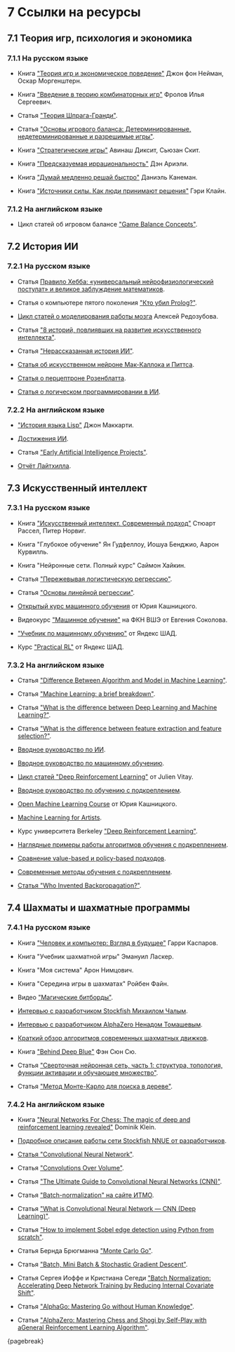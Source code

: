# 7 Ссылки на ресурсы

## 7.1 Теория игр, психология и экономика

### 7.1.1 На русском языке

* Книга ["Теория игр и экономическое поведение"](https://drive.google.com/file/d/1iN27YOs2lWsVnIrHdvDu87LNSSwNeMOd/view) Джон фон Нейман, Оскар Моргенштерн.

* Книга ["Введение в теорию комбинаторных игр"](https://de1lib.org/book/11724351/cfc9d6?id=11724351&secret=cfc9d6) Фролов Илья Сергеевич.

* Статья ["Теория Шпрага-Гранди"](https://e-maxx.ru/algo/sprague_grundy).

* Статья ["Основы игрового баланса: Детерминированные, недетерминированные и разрешимые игры"](https://vc.ru/education/9633-game-balance).

* Книга ["Стратегические игры"](https://www.ozon.ru/product/strategicheskie-igry-dostupnyy-uchebnik-po-teorii-igr-141590867/?sh=hHASgpX) Авинаш Диксит, Сьюзан Скит.

* Книга ["Предсказуемая иррациональность"](https://www.litres.ru/den-arieli/predskazuemaya-irracionalnost) Дэн Ариэли.

* Книга ["Думай медленно решай быстро"](https://www.litres.ru/daniel-kaneman/dumay-medlenno-reshay-bystro) Даниэль Канеман.

* Книга ["Источники силы. Как люди принимают решения"](https://www.litres.ru/geri-klayn/istochniki-sily-64696611/) Гэри Клайн.

### 7.1.2 На английском языке

* Цикл статей об игровом балансе ["Game Balance Concepts"](https://gamebalanceconcepts.wordpress.com/2010/07/07/level-1-intro-to-game-balance/).

## 7.2 История ИИ

### 7.2.1 На русском языке

* Статья [Правило Хебба: «универсальный нейрофизиологический постулат» и великое заблуждение математиков](https://habr.com/ru/articles/102305/).

* Статья о компьютере пятого поколения ["Кто убил Prolog?"](https://habr.com/ru/post/106224/).

* [Цикл статей о моделирования работы мозга](https://habr.com/ru/post/214109/) Алексей Редозубова.

* Статья ["8 историй, повлиявших на развитие искусственного интеллекта"](https://habr.com/ru/post/454064/).

* Статья ["Нерассказанная история ИИ"](https://habr.com/ru/post/454064/).

* [Статья об искусственном нейроне Мак-Каллока и Питтса](https://habr.com/ru/company/sberdevices/blog/525508/).

* [Статья о перцептроне Розенблатта](https://habr.com/ru/company/sberdevices/blog/529932/).

* [Статья о логическом программировании в ИИ](https://brickofknowledge.com/articles/logic-and-artificial-intelligence#header0).

### 7.2.2 На английском языке

* ["История языка Lisp"](http://www-formal.stanford.edu/jmc/history/lisp/lisp.html) Джон Маккарти.

* [Достижения ИИ](https://en.wikipedia.org/wiki/Progress_in_artificial_intelligence).

* Статья ["Early Artificial Intelligence Projects"](https://projects.csail.mit.edu/films/aifilms/AIFilms.html).

* [Отчёт Лайтхилла](http://www.chilton-computing.org.uk/inf/literature/reports/lighthill_report/contents.htm).

## 7.3 Искусственный интеллект

### 7.3.1 На русском языке

* Книга ["Искусственный интеллект. Современный подход"](http://www.rriai.org.ru) Стюарт Рассел, Питер Норвиг.

* Книга "Глубокое обучение" Ян Гудфеллоу, Иошуа Бенджио, Аарон Курвилль.

* Книга "Нейронные сети. Полный курс" Саймон Хайкин.

* Статья ["Пережевывая логистическую регрессию"](https://habr.com/ru/post/485872/).

* Статья ["Основы линейной регрессии"](https://habr.com/ru/articles/514818/).

* [Открытый курс машинного обучения](https://habr.com/ru/company/ods/blog/322626/) от Юрия Кашницкого.

* Видеокурс ["Машинное обучение"](https://github.com/esokolov/ml-course-hse) на ФКН ВШЭ от Евгения Соколова.

* ["Учебник по машинному обучению"](https://ml-handbook.ru) от Яндекс ШАД.

* Курс ["Practical RL"](https://github.com/yandexdataschool/Practical_RL) от Яндекс ШАД.

### 7.3.2 На английском языке

* Статья ["Difference Between Algorithm and Model in Machine Learning"](https://machinelearningmastery.com/difference-between-algorithm-and-model-in-machine-learning/).

* Статья ["Machine Learning: a brief breakdown"](https://quantdare.com/machine-learning-a-brief-breakdown/).

* Статья ["What is the difference between Deep Learning and Machine Learning?"](https://quantdare.com/what-is-the-difference-between-deep-learning-and-machine-learning/).

* Статья ["What is the difference between feature extraction and feature selection?"](https://quantdare.com/what-is-the-difference-between-feature-extraction-and-feature-selection/).

* [Вводное руководство по ИИ](https://www.javatpoint.com/artificial-intelligence-tutorial).

* [Вводное руководство по машинному обучению](https://www.javatpoint.com/machine-learning).

* [Цикл статей "Deep Reinforcement Learning"](https://julien-vitay.net/deeprl/Introduction.html#sec:introduction) от Julien Vitay.

* [Вводное руководство по обучению с подкреплением](https://www.javatpoint.com/reinforcement-learning).

* [Open Machine Learning Course](https://mlcourse.ai/book/index.html) от Юрия Кашницкого.

* [Machine Learning for Artists](https://ml4a.github.io/ml4a/).

* Курс университета Berkeley ["Deep Reinforcement Learning"](http://rail.eecs.berkeley.edu/deeprlcourse/).

* [Наглядные примеры работы алгоритмов обучения с подкреплением](https://rl-lab.com).

* [Сравнение value-based и policy-based подходов](https://stats.stackexchange.com/questions/407230/what-is-the-difference-between-policy-based-on-policy-value-based-off-policy).

* [Современные методы обучения с подкреплением](https://spinningup.openai.com/en/latest/spinningup/rl_intro2.html).

* [Статья "Who Invented Backpropagation?"](https://people.idsia.ch/~juergen/who-invented-backpropagation.html).

## 7.4 Шахматы и шахматные программы

### 7.4.1 На русском языке

* Книга ["Человек и компьютер: Взгляд в будущее"](https://alpinabook.ru/catalog/book-chelovek-i-kompyuter) Гарри Каспаров.

* Книга "Учебник шахматной игры" Эмануил Ласкер.

* Книга "Моя система" Арон Нимцович.

* Книга "Середина игры в шахматах" Ройбен Файн.

* Видео ["Магические битборды"](https://www.youtube.com/watch?v=K0rp1vXV3Ek).

* [Интервью с разработчиком Stockfish Михаилом Чалым](https://www.youtube.com/watch?v=2vBxlnrqenI).

* [Интервью с разработчиком AlphaZero Ненадом Томашевым](https://www.youtube.com/watch?v=hrQOKD1t2ZA).

* [Краткий обзор алгоритмов современных шахматных движков](https://habr.com/ru/post/390821/).

* Книга ["Behind Deep Blue"](https://readli.net/dip-blyu-lp) Фэн Сюн Сю.

* Статья ["Сверточная нейронная сеть, часть 1: структура, топология, функции активации и обучающее множество"](https://habr.com/ru/articles/348000/).

* Статья ["Метод Монте-Карло для поиска в дереве"](https://habr.com/ru/articles/282522/).

### 7.4.2 На английском языке

* Книга ["Neural Networks For Chess: The magic of deep and reinforcement learning revealed"](https://github.com/asdfjkl/neural_network_chess) Dominik Klein.

* [Подробное описание работы сети Stockfish NNUE от разработчиков](https://github.com/official-stockfish/nnue-pytorch/blob/master/docs/nnue.md).

* [Статья "Convolutional Neural Network"](https://towardsdatascience.com/convolutional-neural-network-ii-a11303f807dc).

* Статья ["Convolutions Over Volume"](https://medium.com/swlh/convolutional-neural-networks-part-3-convolutions-over-volume-and-the-convnet-layer91fb7c08e28b).

* Статья ["The Ultimate Guide to Convolutional Neural Networks (CNN)"](https://www.superdatascience.com/blogs/the-ultimate-guide-to-convolutional-neural-networkscnn).

* Статья ["Batch-normalization" на сайте ИТМО](https://neerc.ifmo.ru/wiki/index.php?title=Batch-normalization).

* Статья ["What is Convolutional Neural Network — CNN (Deep Learning)"](https://nafizshahriar.medium.com/what-is-convolutional-neural-network-cnn-deep-learning-b3921bdd82d5).

* Статья ["How to implement Sobel edge detection using Python from scratch"](https://www.adeveloperdiary.com/data-science/computer-vision/how-to-implement-sobel-edge-detection-using-python-from-scratch/).

* Статья Бернда Брюгманна ["Monte Carlo Go"](http://www.ideanest.com/vegos/MonteCarloGo.pdf).

* Статья ["Batch, Mini Batch & Stochastic Gradient Descent"](https://towardsdatascience.com/batch-mini-batch-stochastic-gradient-descent-7a62ecba642a).

* Статья Сергея Иоффе и Кристиана Сегеди ["Batch Normalization: Accelerating Deep Network Training by Reducing Internal Covariate Shift"](https://arxiv.org/pdf/1502.03167.pdf).

* Статья ["AlphaGo: Mastering Go without Human Knowledge"](https://discovery.ucl.ac.uk/10045895/1/agz_unformatted_nature.pdf).

* Статья ["AlphaZero: Mastering Chess and Shogi by Self-Play with aGeneral Reinforcement Learning Algorithm"](https://arxiv.org/pdf/1712.01815.pdf).

{pagebreak}

